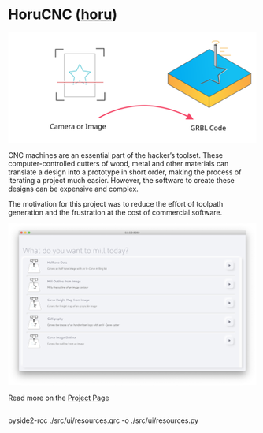 # HoruCNC ([horu](https://glosbe.com/ja/en/horu))
 
![teaser](./images/teaser.svg)


CNC machines are an essential part of the hacker’s toolset. These computer-controlled cutters of wood, metal and other materials can translate a design into a prototype in short order, making the process of iterating a project much easier. However, the software to create these designs can be expensive and complex.

The motivation for this project was to reduce the effort of toolpath generation and the frustration at the cost of commercial software. 

![screenshot](./images/screenshot.png)


Read more on the [Project Page](https://freegroup.github.io/HoruCNC/)



##
 pyside2-rcc ./src/ui/resources.qrc -o ./src/ui/resources.py